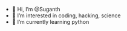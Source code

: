 - 👋 Hi, I’m @Suganth
- 👀 I’m interested in coding, hacking, science 
- 🌱 I’m currently learning python 


<!---
Botaut/Botaut is a ✨ special ✨ repository because its `README.md` (this file) appears on your GitHub profile.
You can click the Preview link to take a look at your changes.
--->
